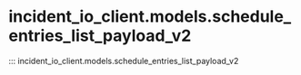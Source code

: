 # incident_io_client.models.schedule_entries_list_payload_v2

::: incident_io_client.models.schedule_entries_list_payload_v2
